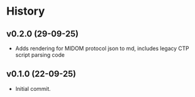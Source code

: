 # History

## v0.2.0 (29-09-25)
* Adds rendering for MIDOM protocol json to md, includes legacy CTP script parsing code

## v0.1.0 (22-09-25)
* Initial commit.
